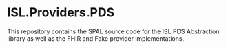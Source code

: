 # ISL.Providers.PDS

This repository contains the SPAL source code for the ISL PDS Abstraction library as well as the FHIR and Fake provider implementations.

